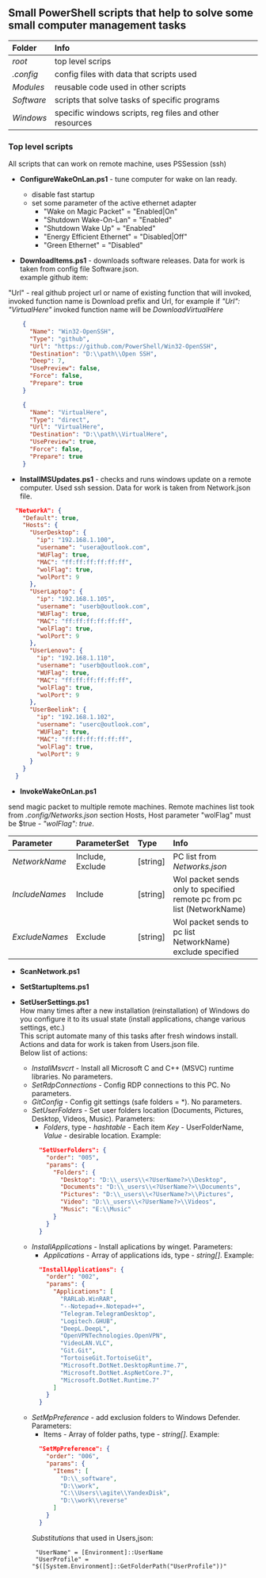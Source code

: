 ## Small PowerShell scripts that help to solve some small computer management tasks

| Folder   | Info   |
| :--------| :------|
| *root*     | top level scrips                                           |
| *.config*  | config files with data that scripts used                   |
| *Modules*  | reusable code used in other scripts                        |
| *Software* | scripts that solve tasks of specific programs              |
| *Windows*  | specific windows scripts, reg files and other resources    |

### Top level scripts

All scripts that can work on remote machine, uses PSSession (ssh)

- **ConfigureWakeOnLan.ps1** - tune computer for wake on lan ready.
  - disable fast startup
  - set some parameter of the active ethernet adapter
    - "Wake on Magic Packet"      = "Enabled|On"
    - "Shutdown Wake-On-Lan"      = "Enabled"
    - "Shutdown Wake Up"          = "Enabled"
    - "Energy Efficient Ethernet" = "Disabled|Off"
    - "Green Ethernet"            = "Disabled"
  
- **DownloadItems.ps1** - downloads software releases. Data for work is taken from config file Software.json.  
example github item:

 "Url" - real github project url or name of existing function that will invoked,  invoked function name is Download prefix and Url, for example if *"Url": "VirtualHere"* invoked function name will be *DownloadVirtualHere*

```json
    {
      "Name": "Win32-OpenSSH",
      "Type": "github",
      "Url": "https://github.com/PowerShell/Win32-OpenSSH",
      "Destination": "D:\\path\\Open SSH",
      "Deep": 7,
      "UsePreview": false,
      "Force": false,
      "Prepare": true
    }
```

```json
    {
      "Name": "VirtualHere",
      "Type": "direct",
      "Url": "VirtualHere",
      "Destination": "D:\\path\\VirtualHere",
      "UsePreview": true,
      "Force": false,
      "Prepare": true
    }
```

- **InstallMSUpdates.ps1** -  checks and runs windows update on a remote computer. Used ssh session. Data for work is taken from Network.json file.

```json
  "NetworkA": {
    "Default": true,
    "Hosts": {
      "UserDesktop": {
        "ip": "192.168.1.100",
        "username": "usera@outlook.com",
        "WUFlag": true,
        "MAC": "ff:ff:ff:ff:ff:ff",
        "wolFlag": true,
        "wolPort": 9
      },
      "UserLaptop": {
        "ip": "192.168.1.105",
        "username": "userb@outlook.com",
        "WUFlag": true,
        "MAC": "ff:ff:ff:ff:ff:ff",
        "wolFlag": true,
        "wolPort": 9
      },
      "UserLenovo": {
        "ip": "192.168.1.110",
        "username": "userb@outlook.com",
        "WUFlag": true,
        "MAC": "ff:ff:ff:ff:ff:ff",
        "wolFlag": true,
        "wolPort": 9
      },
      "UserBeelink": {
        "ip": "192.168.1.102",
        "username": "userc@outlook.com",
        "WUFlag": true,
        "MAC": "ff:ff:ff:ff:ff:ff",
        "wolFlag": true,
        "wolPort": 9
      }
    }
  }
```

- **InvokeWakeOnLan.ps1**

send magic packet to multiple remote machines. Remote machines list took from *.config/Networks.json* section Hosts, Host parameter "wolFlag" must be $true - *"wolFlag": true*.

| Parameter  | ParameterSet | Type | Info   |
| :--------| :------| :------| :------|
| *NetworkName*  | Include, Exclude | [string] | PC list from *Networks.json*  |
| *IncludeNames* | Include | [string] | Wol packet sends only to specified remote pc from pc list (NetworkName) |
| *ExcludeNames* | Exclude | [string] | Wol packet sends to pc list NetworkName) exclude specified  |

- **ScanNetwork.ps1**

- **SetStartupItems.ps1**

- **SetUserSettings.ps1**  
 How many times after a new installation (reinstallation) of Windows do you configure it to its usual state (install applications, change various settings, etc.)  
 This script automate many of this tasks after fresh windows install.
 Actions and data  for work is taken from Users.json file.  
 Below list of actions:
  - *InstallMsvcrt* - Install all Microsoft C and C++ (MSVC) runtime libraries. No parameters.
  - *SetRdpConnections* - Config RDP connections to this PC.  No parameters.
  - *GitConfig* - Config git settings (safe folders = *).  No parameters.
  - *SetUserFolders* - Set user folders location (Documents, Pictures, Desktop, Videos, Music).  Parameters:
    - *Folders*, type - *hashtable* - Each item *Key* - UserFolderName, *Value* - desirable location.  Example:
    ```json
      "SetUserFolders": {
        "order": "005",
        "params": {
          "Folders": {
            "Desktop": "D:\\_users\\<?UserName?>\\Desktop",
            "Documents": "D:\\_users\\<?UserName?>\\Documents",
            "Pictures": "D:\\_users\\<?UserName?>\\Pictures",
            "Video": "D:\\_users\\<?UserName?>\\Videos",
            "Music": "E:\\Music"
          }
        }
      }  
    ```
  - *InstallApplications*  - Install aplications by winget. Parameters:
    - *Applications* - Array of applications ids, type - *string[]*. Example:
    ```json
      "InstallApplications": {
        "order": "002",
        "params": {
          "Applications": [
            "RARLab.WinRAR",
            "--Notepad++.Notepad++",
            "Telegram.TelegramDesktop",
            "Logitech.GHUB",
            "DeepL.DeepL",
            "OpenVPNTechnologies.OpenVPN",
            "VideoLAN.VLC",
            "Git.Git",
            "TortoiseGit.TortoiseGit",
            "Microsoft.DotNet.DesktopRuntime.7",
            "Microsoft.DotNet.AspNetCore.7",
            "Microsoft.DotNet.Runtime.7"
          ]
        }
      }   
    ```
  - *SetMpPreference* - add exclusion folders to Windows Defender.  Parameters:
    - Items - Array of folder paths, type - *string[]*. Example:
    ```json
      "SetMpPreference": {
        "order": "006",
        "params": {
          "Items": [
            "D:\\_software",
            "D:\\work",
            "C:\\Users\\agite\\YandexDisk",
            "D:\\work\\reverse"
          ]
        }
      }
      ```
     *Substitutions* that used in Users,json:
      ```
       "UserName" = [Environment]::UserName
       "UserProfile" = "$([System.Environment]::GetFolderPath("UserProfile"))"  
      ```
      
